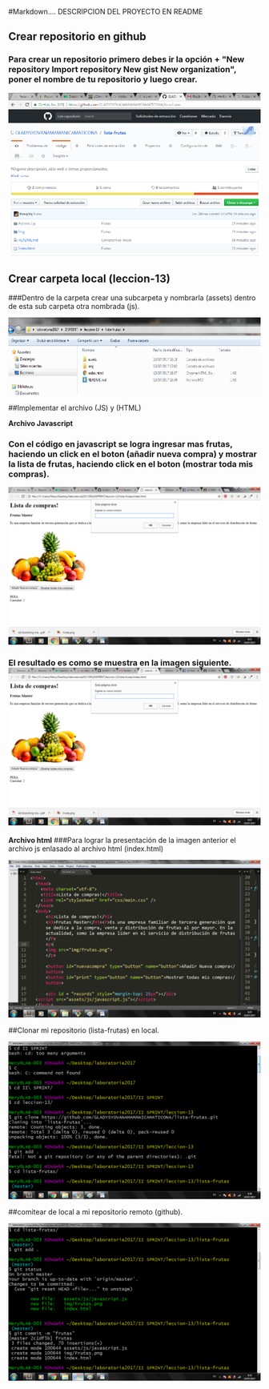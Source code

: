 #Markdown.... DESCRIPCION DEL PROYECTO EN README

## Crear repositorio en github

### Para crear un repositorio primero debes ir  la opción + "New repository Import repository New gist New organization", poner el nombre de tu repositorio y luego crear.

![Alt-Text](img/1.png)

## Crear carpeta local (leccion-13)

###Dentro de la carpeta crear una subcarpeta y nombrarla (assets) dentro de esta sub carpeta otra nombrada (js). 

![Alt-Text](img/2.png)

##Implementar el archivo (JS) y (HTML)

**Archivo Javascript**

### Con el código en javascript se logra ingresar mas frutas, haciendo un click en el boton (añadir nueva compra) y  mostrar la lista de frutas, haciendo click en el boton (mostrar toda mis compras). 

![Alt-Text](img/4.png)

### El resultado es como se muestra en la imagen siguiente. ![Alt-Text](img/4.png)

**Archivo html**
###Para lograr la presentación de la imagen anterior  el archivo js enlasado al archivo html (index.html)

![Alt-Text](img/5.png)

##Clonar mi repositorio (lista-frutas) en local.

![Alt-Text](img/6.png)

##comitear de local a mi repositorio remoto (github).

![Alt-Text](img/7.png)




